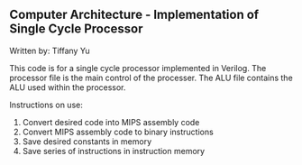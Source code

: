 Computer Architecture - Implementation of Single Cycle Processor
----------------------
Written by: Tiffany Yu

This code is for a single cycle processor implemented in Verilog. The processor file is the main control of the processer.
The ALU file contains the ALU used within the processor. 

Instructions on use:
1. Convert desired code into MIPS assembly code
2. Convert MIPS assembly code to binary instructions
3. Save desired constants in memory
4. Save series of instructions in instruction memory
